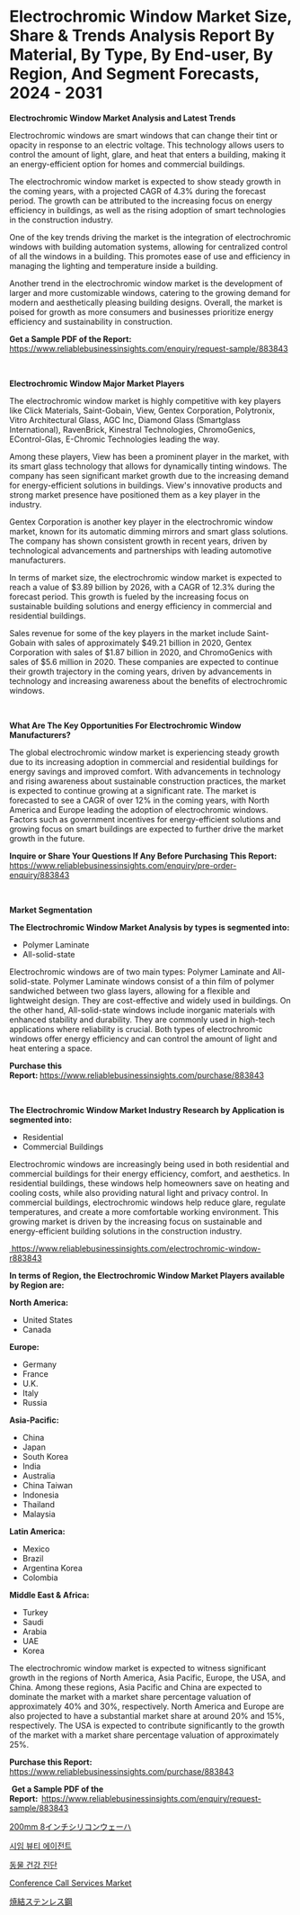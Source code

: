 <p><h1>Electrochromic Window Market Size, Share & Trends Analysis Report By Material, By Type, By End-user, By Region, And Segment Forecasts, 2024 - 2031</h1></p><p><strong>Electrochromic Window Market Analysis and Latest Trends</strong></p>
<p><p>Electrochromic windows are smart windows that can change their tint or opacity in response to an electric voltage. This technology allows users to control the amount of light, glare, and heat that enters a building, making it an energy-efficient option for homes and commercial buildings.</p><p>The electrochromic window market is expected to show steady growth in the coming years, with a projected CAGR of 4.3% during the forecast period. The growth can be attributed to the increasing focus on energy efficiency in buildings, as well as the rising adoption of smart technologies in the construction industry.</p><p>One of the key trends driving the market is the integration of electrochromic windows with building automation systems, allowing for centralized control of all the windows in a building. This promotes ease of use and efficiency in managing the lighting and temperature inside a building.</p><p>Another trend in the electrochromic window market is the development of larger and more customizable windows, catering to the growing demand for modern and aesthetically pleasing building designs. Overall, the market is poised for growth as more consumers and businesses prioritize energy efficiency and sustainability in construction.</p></p>
<p><strong>Get a Sample PDF of the Report:&nbsp;</strong> <a href="https://www.reliablebusinessinsights.com/enquiry/request-sample/883843">https://www.reliablebusinessinsights.com/enquiry/request-sample/883843</a></p>
<p>&nbsp;</p>
<p><strong>Electrochromic Window Major Market Players</strong></p>
<p><p>The electrochromic window market is highly competitive with key players like Click Materials, Saint-Gobain, View, Gentex Corporation, Polytronix, Vitro Architectural Glass, AGC Inc, Diamond Glass (Smartglass International), RavenBrick, Kinestral Technologies, ChromoGenics, EControl-Glas, E-Chromic Technologies leading the way. </p><p>Among these players, View has been a prominent player in the market, with its smart glass technology that allows for dynamically tinting windows. The company has seen significant market growth due to the increasing demand for energy-efficient solutions in buildings. View's innovative products and strong market presence have positioned them as a key player in the industry.</p><p>Gentex Corporation is another key player in the electrochromic window market, known for its automatic dimming mirrors and smart glass solutions. The company has shown consistent growth in recent years, driven by technological advancements and partnerships with leading automotive manufacturers.</p><p>In terms of market size, the electrochromic window market is expected to reach a value of $3.89 billion by 2026, with a CAGR of 12.3% during the forecast period. This growth is fueled by the increasing focus on sustainable building solutions and energy efficiency in commercial and residential buildings.</p><p>Sales revenue for some of the key players in the market include Saint-Gobain with sales of approximately $49.21 billion in 2020, Gentex Corporation with sales of $1.87 billion in 2020, and ChromoGenics with sales of $5.6 million in 2020. These companies are expected to continue their growth trajectory in the coming years, driven by advancements in technology and increasing awareness about the benefits of electrochromic windows.</p></p>
<p>&nbsp;</p>
<p><strong>What Are The Key Opportunities For Electrochromic Window Manufacturers?</strong></p>
<p><p>The global electrochromic window market is experiencing steady growth due to its increasing adoption in commercial and residential buildings for energy savings and improved comfort. With advancements in technology and rising awareness about sustainable construction practices, the market is expected to continue growing at a significant rate. The market is forecasted to see a CAGR of over 12% in the coming years, with North America and Europe leading the adoption of electrochromic windows. Factors such as government incentives for energy-efficient solutions and growing focus on smart buildings are expected to further drive the market growth in the future.</p></p>
<p><strong>Inquire or Share Your Questions If Any Before Purchasing This Report:</strong> <a href="https://www.reliablebusinessinsights.com/enquiry/pre-order-enquiry/883843">https://www.reliablebusinessinsights.com/enquiry/pre-order-enquiry/883843</a></p>
<p>&nbsp;</p>
<p><strong>Market Segmentation</strong></p>
<p><strong>The Electrochromic Window Market Analysis by types is segmented into:</strong></p>
<p><ul><li>Polymer Laminate</li><li>All-solid-state</li></ul></p>
<p><p>Electrochromic windows are of two main types: Polymer Laminate and All-solid-state. Polymer Laminate windows consist of a thin film of polymer sandwiched between two glass layers, allowing for a flexible and lightweight design. They are cost-effective and widely used in buildings. On the other hand, All-solid-state windows include inorganic materials with enhanced stability and durability. They are commonly used in high-tech applications where reliability is crucial. Both types of electrochromic windows offer energy efficiency and can control the amount of light and heat entering a space.</p></p>
<p><strong>Purchase this Report:&nbsp;</strong><a href="https://www.reliablebusinessinsights.com/purchase/883843">https://www.reliablebusinessinsights.com/purchase/883843</a></p>
<p>&nbsp;</p>
<p><strong>The Electrochromic Window Market Industry Research by Application is segmented into:</strong></p>
<p><ul><li>Residential</li><li>Commercial Buildings</li></ul></p>
<p><p>Electrochromic windows are increasingly being used in both residential and commercial buildings for their energy efficiency, comfort, and aesthetics. In residential buildings, these windows help homeowners save on heating and cooling costs, while also providing natural light and privacy control. In commercial buildings, electrochromic windows help reduce glare, regulate temperatures, and create a more comfortable working environment. This growing market is driven by the increasing focus on sustainable and energy-efficient building solutions in the construction industry.</p></p>
<p><a href="https://www.reliablebusinessinsights.com/electrochromic-window-r883843">&nbsp;https://www.reliablebusinessinsights.com/electrochromic-window-r883843</a></p>
<p><strong>In terms of Region, the Electrochromic Window Market Players available by Region are:</strong></p>
<p>
    <p> <strong> North America: </strong>
        <ul>
            <li>United States</li>
            <li>Canada</li>
        </ul>
        </p> 
    <p> <strong> Europe: </strong>
        <ul>
            <li>Germany</li>
            <li>France</li>
            <li>U.K.</li>
            <li>Italy</li>
            <li>Russia</li>
        </ul>
        </p> 
    <p> <strong> Asia-Pacific: </strong>
        <ul>
            <li>China</li>
            <li>Japan</li>
            <li>South Korea</li>
            <li>India</li>
            <li>Australia</li>
            <li>China Taiwan</li>
            <li>Indonesia</li>
            <li>Thailand</li>
            <li>Malaysia</li>
        </ul>
        </p> 
    <p> <strong> Latin America: </strong>
        <ul>
            <li>Mexico</li>
            <li>Brazil</li>
            <li>Argentina Korea</li>
            <li>Colombia</li>
        </ul>
        </p> 
    <p> <strong> Middle East & Africa: </strong>
        <ul>
            <li>Turkey</li>
            <li>Saudi</li>
            <li>Arabia</li>
            <li>UAE</li>
            <li>Korea</li>
        </ul>
    </p>
    </p>
<p><p>The electrochromic window market is expected to witness significant growth in the regions of North America, Asia Pacific, Europe, the USA, and China. Among these regions, Asia Pacific and China are expected to dominate the market with a market share percentage valuation of approximately 40% and 30%, respectively. North America and Europe are also projected to have a substantial market share at around 20% and 15%, respectively. The USA is expected to contribute significantly to the growth of the market with a market share percentage valuation of approximately 25%.</p></p>
<p><strong>Purchase this Report: </strong><a href="https://www.reliablebusinessinsights.com/purchase/883843">https://www.reliablebusinessinsights.com/purchase/883843</a></p>
<p>&nbsp;<strong>Get a Sample PDF of the Report:&nbsp;&nbsp;</strong><a href="https://www.reliablebusinessinsights.com/enquiry/request-sample/883843">https://www.reliablebusinessinsights.com/enquiry/request-sample/883843</a></p>
<p><strong></strong></p>
<p><p><a href="https://github.com/DeonBoer2023/Market-Research-Report-List-2/blob/main/3330898122702.md">200mm 8インチシリコンウェーハ</a></p><p><a href="https://medium.com/@ieremiapadurariu20221/%EC%8B%9C%EC%9E%A5-%EB%AC%B4%EB%8C%80-%EC%97%90%EC%9D%B4%EC%A0%84%ED%8A%B8-%EC%8B%9C%EC%9E%A5-%EC%8B%9C%EC%9E%A5-%EC%BB%B4%ED%8C%8C%EC%9A%B4%EB%93%9C-%EC%97%B0%EA%B0%84-%EC%84%B1%EC%9E%A5%EB%A5%A0-cagr-%EC%8B%9C%EC%9E%A5-%EB%8F%99%ED%96%A5-%EB%B0%8F-%EC%84%B1%EC%9E%A5-%EC%A0%84%EB%9E%B5%EC%97%90-%EB%8C%80%ED%95%9C-%ED%86%B5%EC%B0%B0%EB%A0%A5-f9794b260fbc">시임 뷰티 에이전트</a></p><p><a href="https://medium.com/@avramcornescu20221/%EB%8F%99%EB%AC%BC-%EA%B1%B4%EA%B0%95-%EC%A7%84%EB%8B%A8-%EC%8B%9C%EC%9E%A5-%EB%B6%84%EC%84%9D-%EA%B8%80%EB%A1%9C%EB%B2%8C-%EC%82%B0%EC%97%85-%EC%A0%84%EB%A7%9D-%EB%B0%8F-%EC%98%88%EC%B8%A1-2024%EB%85%84%EB%B6%80%ED%84%B0-2031%EB%85%84-2e8a3e9f5c81">동물 건강 진단</a></p><p><a href="https://github.com/sardarp081/Market-Research-Report-List-1/blob/main/conference-call-services-market.md">Conference Call Services Market</a></p><p><a href="https://medium.com/@jonathanforsyth44/%E7%84%BC%E7%B5%90%E3%82%B9%E3%83%86%E3%83%B3%E3%83%AC%E3%82%B9%E9%8B%BC%E5%B8%82%E5%A0%B4-%E5%B8%82%E5%A0%B4%E3%82%B7%E3%82%A7%E3%82%A2-%E5%B8%82%E5%A0%B4%E5%8B%95%E5%90%91-%E5%B0%86%E6%9D%A5%E3%81%AE%E6%88%90%E9%95%B7%E3%82%92%E6%8E%A2%E3%82%8B-7ef4fbaa16e8">焼結ステンレス鋼</a></p></p>